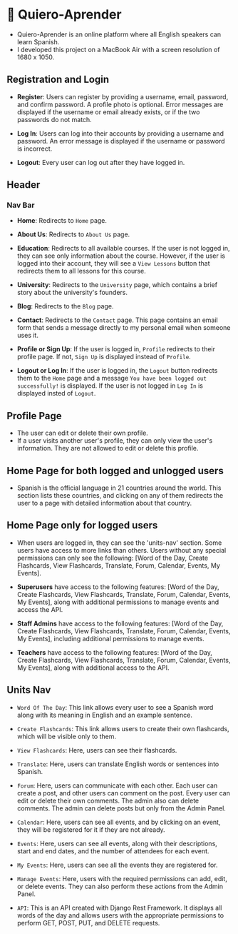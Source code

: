 
# 📖 Quiero-Aprender

- Quiero-Aprender is an online platform where all English speakers can learn Spanish.
- I developed this project on a MacBook Air with a screen resolution of 1680 x 1050.

## Registration and Login

- **Register**: Users can register by providing a username, email, password, and confirm password. A profile photo is optional. Error messages are displayed if the username or email already exists, or if the two passwords do not match.

- **Log In**: Users can log into their accounts by providing a username and password. An error message is displayed if the username or password is incorrect.

- **Logout**: Every user can log out after they have logged in.

## Header

### Nav Bar

- **Home**: Redirects to ``Home`` page.

- **About Us**: Redirects to ``About Us`` page.

- **Education**: Redirects to all available courses.  If the user is not logged in, they can see only information about the course. However, if the user is logged into their account, they will see a ``View Lessons`` button that redirects them to all lessons for this course.

- **University**: Redirects to the ``University`` page, which contains a brief story about the university's founders.

- **Blog**: Redirects to the ``Blog`` page.

- **Contact**: Redirects to the ``Contact`` page. This page contains an email form that sends a message directly to my personal email when someone uses it.

- **Profile or Sign Up**: If the user is logged in, ``Profile`` redirects to their profile page. If not, ``Sign Up`` is displayed instead of ``Profile``.

- **Logout or Log In**: If the user is logged in, the ``Logout`` button redirects them to the ``Home`` page and a message ``You have been logged out successfully!`` is displayed. If the user is not logged in ``Log In`` is displayed insted of ``Logout``.

## Profile Page

- The user can edit or delete their own profile.
- If a user visits another user's profile, they can only view the user's information. They are not allowed to edit or delete this profile.


## Home Page for both logged and unlogged users

- Spanish is the official language in 21 countries around the world. This section lists these countries, and clicking on any of them redirects the user to a page with detailed information about that country.

## Home Page only for logged users

- When users are logged in, they can see the 'units-nav' section. Some users have access to more links than others. Users without any special permissions can only see the following: [Word of the Day, Create Flashcards, View Flashcards, Translate, Forum, Calendar, Events, My Events].

- **Superusers** have access to the following features: [Word of the Day, Create Flashcards, View Flashcards, Translate, Forum, Calendar, Events, My Events], along with additional permissions to manage events and access the API.

- **Staff Admins** have access to the following features: [Word of the Day, Create Flashcards, View Flashcards, Translate, Forum, Calendar, Events, My Events], including additional permissions to manage events.

- **Teachers** have access to the following features: [Word of the Day, Create Flashcards, View Flashcards, Translate, Forum, Calendar, Events, My Events], along with additional access to the API.

## Units Nav

- ``Word Of The Day``: This link allows every user to see a Spanish word along with its meaning in English and an example sentence.

- ``Create Flashcards``: This link allows users to create their own flashcards, which will be visible only to them.

- ``View Flashcards``: Here, users can see their flashcards.

- ``Translate``: Here, users can translate English words or sentences into Spanish.

- ``Forum``: Here, users can communicate with each other. Each user can create a post, and other users can comment on the post. Every user can edit or delete their own comments. The admin also can delete comments. The admin can delete posts but only from the Admin Panel.

- ``Calendar``: Here, users can see all events, and by clicking on an event, they will be registered for it if they are not already.

- ``Events``: Here, users can see all events, along with their descriptions, start and end dates, and the number of attendees for each event.

- ``My Events``: Here, users can see all the events they are registered for.

- ``Manage Events``: Here, users with the required permissions can add, edit, or delete events. They can also perform these actions from the Admin Panel.

- ``API``: This is an API created with Django Rest Framework. It displays all words of the day and allows users with the appropriate permissions to perform GET, POST, PUT, and DELETE requests.
